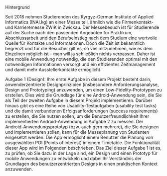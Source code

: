Hintergrund

Seit 2018 nehmen Studierenden des Kyrgyz-German Institute of Applied Informatics (INAI.kg) an einer
Messe teil, ähnlich wie die Firmenkontakt- und Karrieremesse ZWIK in Zwickau. Der Messebesuch ist für
Studierende auf der Suche nach den passenden Angeboten für Praktikum, Abschlussarbeit und den
Berufseinstieg nach dem Studium eine wertvolle Quelle für Kontakte und Informationen. Doch die Zeit ist
bekanntlich begrenzt und für die Besucher gilt es, so viel mitzunehmen, wie es dem Einzelnen möglich ist –
man will ja schließlich nichts verpassen. Daher ist eine mobile Anwendung notwendig, die den Studierenden
optimal mit den notwendigen Informationen versorgt und ein effizientes Zeitmanagement und damit mehr
Ausstellerkontakte ermöglicht.


Aufgabe 1 (Design):    Ihre erste Aufgabe in diesem Projekt besteht darin, anwenderzentrierte
Designprinzipien (insbesondere Anforderungsanalyse, Design und Prototyping) anzuwenden, um einen
Low-Fidelity-Prototypen zu erstellen. Dies wird die Grundlage für eine Android-Anwendung sein, die Sie
als Teil der zweiten Aufgabe in diesem Projekt implementieren. Darüber hinaus gibt es eine Reihe von
Usability-Testaufgaben (usability test tasks) und die damit verbundenen Erfolgsanforderungen (success
requirements) zu erstellen, die Sie nutzen sollen, um die Benutzerfreundlichkeit Ihrer implementierten
Android-Anwendung in Aufgabe 2 zu messen.
Der Android-Anwendungsprototyp (bzw. auch gern mehrere), die Sie designen und implementieren sollen,
kann für die Messeplanung von Studenten eingesetzt werden. Die App ermöglicht einem Benutzer die
Planung von ausgewählten POI (Points of interest) in einem Timetable. Die Funktionalität dieser App wird
im Folgenden beschrieben.
Das Ziel dieser Aufgabe 1 ist es, zu prüfen, ob Sie dazu in der Lage sind, ein Design und einen Prototyp für
mobile Anwendungen zu entwickeln und dabei Ihr Verständnis der Grundlagen des benutzerzentrierten
Designs in einen praktischen Kontext anzuwenden.
